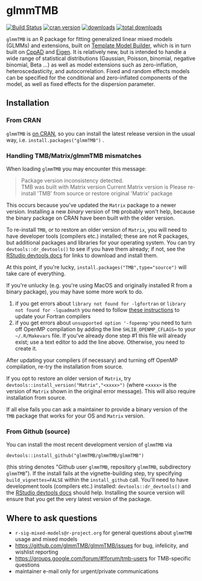 # glmmTMB

[![Build Status](https://travis-ci.org/glmmTMB/glmmTMB.svg?branch=master)](https://travis-ci.org/glmmTMB/glmmTMB)
[![cran version](http://www.r-pkg.org/badges/version/glmmTMB)](https://cran.r-project.org/package=glmmTMB)
[![downloads](http://cranlogs.r-pkg.org/badges/glmmTMB)](http://cranlogs.r-pkg.org/badges/glmmTMB)
[![total downloads](http://cranlogs.r-pkg.org/badges/grand-total/glmmTMB)](http://cranlogs.r-pkg.org/badges/grand-total/glmmTMB)


`glmmTMB` is an R package for fitting generalized linear mixed models (GLMMs) and extensions, built on [Template Model Builder](https://github.com/kaskr/adcomp), which is in turn built on [CppAD](https://www.coin-or.org/CppAD/) and [Eigen](eigen.tuxfamily.org/). It is relatively new, but is intended to handle a wide range of statistical distributions (Gaussian, Poisson, binomial, negative binomial, Beta ...) as well as model extensions such as zero-inflation, heteroscedasticity, and autocorrelation. Fixed and random effects models can be specified for the conditional and zero-inflated components of the model, as well as fixed effects for the dispersion parameter.

## Installation 

### From CRAN

`glmmTMB` is [on CRAN](https://CRAN.R-project.org/package=glmmTMB), so you can install the latest release version in the usual way, i.e. `install.packages("glmmTMB")` .

### Handling TMB/Matrix/glmmTMB mismatches

When loading `glmmTMB` you may encounter this message:

> Package version inconsistency detected.<br>
> TMB was built with Matrix version <xxxx>
> Current Matrix version is <yyyy>
> Please re-install 'TMB' from source or restore original 'Matrix' package

This occurs because you've updated the `Matrix` package to a newer version. Installing a new *binary* version of `TMB` probably won't help, because the binary package on CRAN have been built with the older version.

To re-install `TMB`, or to restore an older version of `Matrix`, you will need to have developer tools (compilers etc.) installed; these are not R packages, but additional packages and libraries for your operating system. You can try `devtools::dr_devtools()` to see if you have them already; if not, see the [RStudio devtools docs](https://www.rstudio.com/products/rpackages/devtools/) for links to download and install them.

At this point, if you're lucky, `install.packages("TMB",type="source")` will take care of everything.

If you're unlucky (e.g. you're using MacOS and originally installed R from a binary package), you may have some more work to do.

1. if you get errors about `library not found for -lgfortran` or `library not found for -lquadmath` you need to follow [these instructions](https://thecoatlessprofessor.com/programming/rcpp-rcpparmadillo-and-os-x-mavericks--lgfortran-and--lquadmath-error/) to update your Fortran compilers
2. if you get errors about `unsupported option '-fopenmp'`you need to turn off OpenMP compilation by adding the line `SHLIB_OPENMP_CFLAGS=` to your `~/.R/Makevars` file. If you've already done step #1 this file will already exist; use a text editor to add the line above. Otherwise, you need to create it.

After updating your compilers (if necessary) and turning off OpenMP compilation, re-try the installation from source.

If you opt to restore an older version of `Matrix`, try `devtools::install_version("Matrix","<xxxx>")` (where `<xxxx>` is the version of `Matrix` shown in the original error message). This will also require installation from source.

If all else fails you can ask a maintainer to provide a binary version of the `TMB` package that works for your OS and `Matrix` version.

### From Github (source)

You can install the most recent development version of `glmmTMB` via
```
devtools::install_github("glmmTMB/glmmTMB/glmmTMB")
```
(this string denotes "Github user `glmmTMB`, repository `glmmTMB`, subdirectory `glmmTMB`"). If the install fails at the vignette-building step, try specifying `build_vignettes=FALSE` within the `install_github` call. You'll need to have development tools (compilers etc.) installed: `devtools::dr_devtools()` and the [RStudio devtools docs](https://www.rstudio.com/products/rpackages/devtools/) should help. Installing the source version will ensure that you get the very latest version of the package.

## Where to ask questions

- `r-sig-mixed-models@r-project.org` for general questions about `glmmTMB` usage and mixed models
- https://github.com/glmmTMB/glmmTMB/issues for bug, infelicity, and wishlist reporting
- https://groups.google.com/forum/#!forum/tmb-users for TMB-specific questions
- maintainer e-mail only for urgent/private communications
